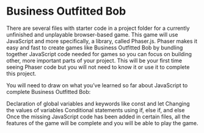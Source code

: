 # Business Outfitted Bob
There are several files with starter code in a project folder for a currently unfinished and unplayable browser-based game. This game will use JavaScript and more specifically, a library, called Phaser.js. Phaser makes it easy and fast to create games like Business Outfitted Bob by bundling together JavaScript code needed for games so you can focus on building other, more important parts of your project. This will be your first time seeing Phaser code but you will not need to know it or use it to complete this project.

You will need to draw on what you’ve learned so far about JavaScript to complete Business Outfitted Bob:

Declaration of global variables and keywords like const and let
Changing the values of variables
Conditional statements using if, else if, and else
Once the missing JavaScript code has been added in certain files, all the features of the game will be complete and you will be able to play the game.
